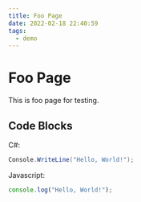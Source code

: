```yaml
---
title: Foo Page
date: 2022-02-18 22:40:59
tags:
  - demo
---
```


# Foo Page

This is foo page for testing.

## Code Blocks

C#:
```csharp
Console.WriteLine("Hello, World!");
```
Javascript:
```js
console.log("Hello, World!");
```



